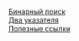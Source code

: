 [Бинарный поиск](./binary-search.md) \
[Два указателя](./two-pointers.md) \
[Полезные ссылки](./links.md)
